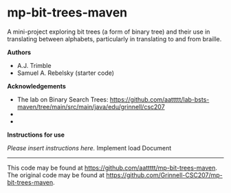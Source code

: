 # mp-bit-trees-maven

A mini-project exploring bit trees (a form of binary tree) and their use in translating between alphabets, particularly in translating to and from braille.

**Authors**

* A.J. Trimble
* Samuel A. Rebelsky (starter code)

**Acknowledgements**

* The lab on Binary Search Trees: https://github.com/aattttt/lab-bsts-maven/tree/main/src/main/java/edu/grinnell/csc207
*
*

**Instructions for use**

_Please insert instructions here._
Implement load
Document

---

This code may be found at <https://github.com/aattttt/mp-bit-trees-maven>. The original code may be found at <https://github.com/Grinnell-CSC207/mp-bit-trees-maven>.
